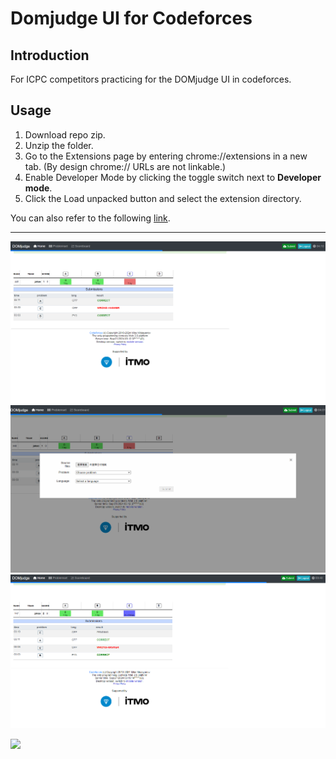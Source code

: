 # Domjudge UI for Codeforces

## Introduction

For ICPC competitors practicing for the DOMjudge UI in codeforces.

## Usage

1. Download repo zip.
2. Unzip the folder.
3. Go to the Extensions page by entering chrome://extensions in a new tab. (By design chrome:// URLs are not linkable.)
4. Enable Developer Mode by clicking the toggle switch next to **Developer mode**.
5. Click the Load unpacked button and select the extension directory.

You can also refer to the following [link](https://developer.chrome.com/docs/extensions/get-started/tutorial/hello-world#load-unpacked).

----
![](assets/extension/sample1.png)
![](assets/extension/sample2.png)
![](assets/extension/sample3.png)

![](assets/extension/domjudge_ui_for_cf_demo.gif)